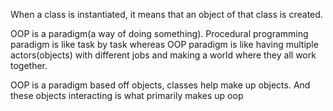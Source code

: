 
When a class is instantiated, it means that an object of that class is created. 

OOP is a paradigm(a way of doing something). Procedural programming paradigm is like task by task whereas OOP paradigm is like having multiple actors(objects) with different jobs and making a world where they all work together.

OOP is a paradigm based off objects, classes help make up objects. And these objects interacting is what primarily makes up oop


